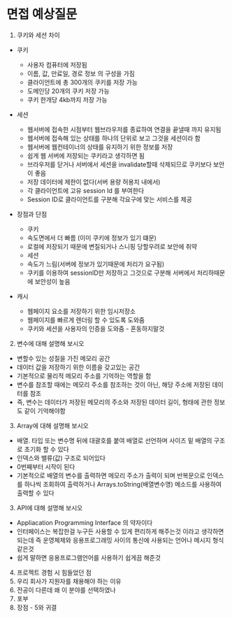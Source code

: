 # 면접 예상질문

1. 쿠키와 세션 차이
- 쿠키
	-  사용자 컴퓨터에 저장됨
	-  이름, 값, 만료일, 경로 정보 의 구성을 가짐
	-  클라이언트에 총 300개의 쿠키를 저장 가능
	-  도메인당 20개의 쿠키 저장 가능
	-  쿠키 한개당 4kb까지 저장 가능

- 세션
	- 웹서버에 접속한 시점부터 웹브라우저를 종료하여 연결을 끝낼때 까지 유지됨
	- 웹서버에 접속해 있는 상태를 하나의 단위로 보고 그것을 세션이라 함
	- 웹서버에 웹컨테이너의 상태를 유지하기 위한 정보를 저장
	- 쉽게 웹 서버에 저장되는 쿠키라고 생각하면 됨
	- 브라우저를 닫거나 서버에서 세션을 invalidate할때 삭제되므로 쿠키보다 보안이 좋음
	- 저장 데이터에 제한이 없다(서버 용량 허용치 내에서)
	- 각 클라이언트에 고유 session Id 를 부여한다
	- Session ID로 클라이언트를 구분해 각요구에 맞는 서비스를 제공

- 장점과 단점
	- 쿠키
	- 속도면에서 더 빠름 (이미 쿠키에 정보가 있기 떄문)
	- 로컬에 저장되기 때문에 변질되거나 스니핑 당할우려로 보안에 취약
	- 세션
	- 속도가 느림(서버에 정보가 있기때문에 처리가 요구됨)
	- 쿠키를 이용하여 sessionID만 저장하고 그것으로 구분해 서버에서 처리하때문에 보안성이 높음
- 캐시
	- 웹페이지 요소를 저장하기 위한 임시저장소
	- 웹페이지를 빠르게 렌더링 할 수 있도록 도와줌
	- 쿠키와 세션을 사용자의 인증을 도와줌 - 혼동하지말것
  
2.  변수에 대해 설명해 보시오
- 변할수 있는 성질을 가진 메모리 공간
- 데이터 값을 저장하기 위한 이름을 갖고있는 공간
- 기본적으로 물리적 메모리 주소를 기억하는 역할을 함
- 변수를 참조할 때에는 메모리 주소를 참조하는 것이 아닌, 해당 주소에 저장된 데이터를 참조
- 즉, 변수는 데이터가 저장된 메모리의 주소와 저장된 데이터 길이, 형태에 관한 정보도 같이 기억해야함
3.  Array에 대해 설명해 보시오
- 배열. 타입 또는 변수명 뒤에 대괄호를 붙여 배열로 선언하며 사이즈 밑 배열의 구조로 초기화 할 수 있다
- 인덱스와 밸류(값) 구조로 되어있다
- 0번째부터 시작이 된다
- 기본적으로 배열의 변수를 출력하면 메모리 주소가 출력이 되며 반복문으로 인덱스를 하나씩 조회하여 출력하거나 Arrays.toString(배열변수명) 메소드를 사용하여 출력할 수 있다

3. API에 대해 설명해 보시오
- Appliacation Programming Interface 의 약자이다
- 인터페이스는 복잡한걸 누구든 사용할 수 있게 편리하게 해주는것 이라고 생각하면 되는데
  즉 운영체제와 응용프로그래밍 사이의 통신에 사용되는 언어나 메시지 형식 같은것
- 쉽게 말하면 응용프로그램언어를 사용하기 쉽게끔 해준것

4.  프로젝트 경험 시 힘들었던 점
5.  우리 회사가 지원자를 채용해야 하는 이유
6.  전공이 다른데 왜 이 분야를 선택하였나
7.  포부
8.  장점 - 5와 귀결